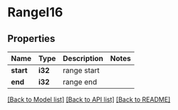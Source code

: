 # RangeI16

## Properties

Name | Type | Description | Notes
------------ | ------------- | ------------- | -------------
**start** | **i32** | range start | 
**end** | **i32** | range end | 

[[Back to Model list]](../README.md#documentation-for-models) [[Back to API list]](../README.md#documentation-for-api-endpoints) [[Back to README]](../README.md)


